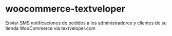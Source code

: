 # woocommerce-textveloper
Enviar SMS notificaciones de pedidos a los administradores y clientes de su tienda WooCommerce via textveloper.com
